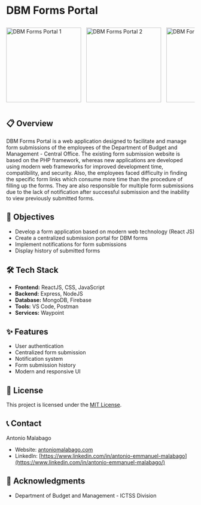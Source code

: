 # DBM Forms Portal

<div style="overflow-x: auto; white-space: nowrap; padding: 10px 0;">
  <img src="https://res.cloudinary.com/de86eimvq/image/upload/v1727172791/portfolio/Projects/dbmForms/images/dbm_1.png" alt="DBM Forms Portal 1" style="display: inline-block; height: 200px; margin-right: 10px;">
  <img src="https://res.cloudinary.com/de86eimvq/image/upload/v1727172791/portfolio/Projects/dbmForms/images/dbm_2.png" alt="DBM Forms Portal 2" style="display: inline-block; height: 200px; margin-right: 10px;">
  <img src="https://res.cloudinary.com/de86eimvq/image/upload/v1727172791/portfolio/Projects/dbmForms/images/dbm_3.png" alt="DBM Forms Portal 3" style="display: inline-block; height: 200px; margin-right: 10px;">
  <img src="https://res.cloudinary.com/de86eimvq/image/upload/v1727172791/portfolio/Projects/dbmForms/images/dbm_4.png" alt="DBM Forms Portal 4" style="display: inline-block; height: 200px; margin-right: 10px;">
</div>

## 📋 Overview

DBM Forms Portal is a web application designed to facilitate and manage form submissions of the employees of the Department of Budget and Management - Central Office. The existing form submission website is based on the PHP framework, whereas new applications are developed using modern web frameworks for improved development time, compatibility, and security. Also, the employees faced difficulty in finding the specific form links which consume more time than the procedure of filling up the forms. They are also responsible for multiple form submissions due to the lack of notification after successful submission and the inability to view previously submitted forms.

## 🎯 Objectives

- Develop a form application based on modern web technology (React JS)
- Create a centralized submission portal for DBM forms
- Implement notifications for form submissions
- Display history of submitted forms

## 🛠️ Tech Stack

- **Frontend:** ReactJS, CSS, JavaScript
- **Backend:** Express, NodeJS
- **Database:** MongoDB, Firebase
- **Tools:** VS Code, Postman
- **Services:** Waypoint

## ✨ Features

- User authentication
- Centralized form submission
- Notification system
- Form submission history
- Modern and responsive UI

## 📄 License

This project is licensed under the [MIT License](LICENSE).

## 📞 Contact

Antonio Malabago
- Website: [antoniomalabago.com](https://antoniomalabago.com)
- LinkedIn: [https://www.linkedin.com/in/antonio-emmanuel-malabago](https://www.linkedin.com/in/antonio-emmanuel-malabago/)

## 🙏 Acknowledgments

- Department of Budget and Management - ICTSS Division
